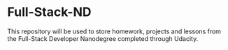 # Full-Stack-ND
This repository will be used to store homework, projects and lessons from the Full-Stack Developer Nanodegree completed through Udacity.
